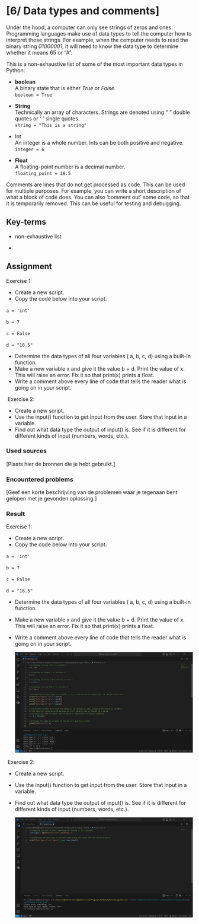 # [6/ Data types and comments]

Under the hood, a computer can only see strings of zeros and ones. Programming languages make use of data types to tell the computer how to interpret those strings. For example, when the computer needs to read the binary string *01000001*, it will need to know the data type to determine whether it means 65 or “A”.

This is a non-exhaustive list of some of the most important data types in Python:

- **boolean**  
  A binary state that is either *True* or *False*.  
  `boolean = True`

- **String**  
  Technically an array of characters. Strings are denoted using “ ” double quotes or ‘ ’ single quotes.  
  `string = "This is a string"`  

- Int  
  An integer is a whole number. Ints can be both positive and negative.  
  `integer = 6`

- **Float**  
  A floating-point number is a decimal number.  
  `floating_point = 18.5`

Comments are lines that do not get processed as code. This can be used for multiple purposes. For example, you can write a short description of what a block of code does. You can also ‘comment out’ some code, so that it is temporarily removed. This can be useful for testing and debugging.

## Key-terms

- non-exhaustive list

- 

## Assignment

Exercise 1:

- Create a new script.
- Copy the code below into your script.

`a = 'int'`

`b = 7`

`c = False`

`d = "18.5"`

- Determine the data types of all four variables ( a, b, c, d) using a built-in function.
- Make a new variable x and give it the value b + d. Print the value of x. This will raise an error. Fix it so that print(x) prints a float.
- Write a comment above every line of code that tells the reader what is going on in your script.

 Exercise 2:

- Create a new script.
- Use the input() function to get input from the user. Store that input in a variable.
- Find out what data type the output of input() is. See if it is different for different kinds of input (numbers, words, etc.).

### Used sources

[Plaats hier de bronnen die je hebt gebruikt.]

### Encountered problems

[Geef een korte beschrijving van de problemen waar je tegenaan bent gelopen met je gevonden oplossing.]

### Result

Exercise 1:

- Create a new script.
- Copy the code below into your script.

`a = 'int'`

`b = 7`

`c = False`

`d = "18.5"`

- Determine the data types of all four variables ( a, b, c, d) using a built-in function.

- Make a new variable x and give it the value b + d. Print the value of x. This will raise an error. Fix it so that print(x) prints a float.

- Write a comment above every line of code that tells the reader what is going on in your script.
  
  ![4variables.png](4variables.png)

 Exercise 2:

- Create a new script.

- Use the input() function to get input from the user. Store that input in a variable.

- Find out what data type the output of input() is. See if it is different for different kinds of input (numbers, words, etc.).
  
  ![user_input.png](user_input.png)